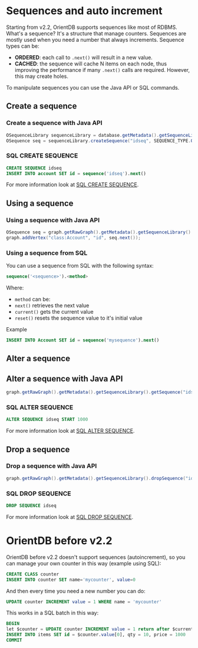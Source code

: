 # Sequences and auto increment
Starting from v2.2, OrientDB supports sequences like most of RDBMS. What's a sequence? It's a structure that manage counters. Sequences are mostly used when you need a number that always increments. Sequence types can be:
- **ORDERED**: each call to `.next()` will result in a new value.
- **CACHED**: the sequence will cache N items on each node, thus improving the performance if many `.next()` calls are required. However, this may create holes.

To manipulate sequences you can use the Java API or SQL commands.

## Create a sequence

### Create a sequence with Java API
```java
OSequenceLibrary sequenceLibrary = database.getMetadata().getSequenceLibrary();
OSequence seq = sequenceLibrary.createSequence("idseq", SEQUENCE_TYPE.ORDERED, new OSequence.CreateParams().setStart(0));
```

### SQL CREATE SEQUENCE
```sql
CREATE SEQUENCE idseq
INSERT INTO account SET id = sequence('idseq').next()
```

For more information look at [SQL CREATE SEQUENCE](SQL-Create-Sequence.md).

## Using a sequence

### Using a sequence with Java API
```java
OSequence seq = graph.getRawGraph().getMetadata().getSequenceLibrary().getSequence("idseq");
graph.addVertex("class:Account", "id", seq.next());
```

### Using a sequence from SQL
You can use a sequence from SQL with the following syntax:

```sql
sequence('<sequence>').<method>
```

Where:
- `method` can be:
 - `next()` retrieves the next value
 - `current()` gets the current value
 - `reset()` resets the sequence value to it's initial value

Example
```sql
INSERT INTO Account SET id = sequence('mysequence').next()
```

## Alter a sequence

## Alter a sequence with Java API

```java
graph.getRawGraph().getMetadata().getSequenceLibrary().getSequence("idseq").updateParams( new OSequence.CreateParams().setStart(1000) );
```

### SQL ALTER SEQUENCE
```sql
ALTER SEQUENCE idseq START 1000
```

For more information look at [SQL ALTER SEQUENCE](SQL-Alter-Sequence.md).

## Drop a sequence

### Drop a sequence with Java API
```java
graph.getRawGraph().getMetadata().getSequenceLibrary().dropSequence("idseq");
```

### SQL DROP SEQUENCE

```sql
DROP SEQUENCE idseq
```

For more information look at [SQL DROP SEQUENCE](SQL-Drop-Sequence.md).

# OrientDB before v2.2

OrientDB before v2.2 doesn't support sequences (autoincrement), so you can manage your own counter in this way (example using SQL):

```sql
CREATE CLASS counter
INSERT INTO counter SET name='mycounter', value=0
```

And then every time you need a new number you can do:

```sql
UPDATE counter INCREMENT value = 1 WHERE name = 'mycounter'
```

This works in a SQL batch in this way:

```sql
BEGIN
let $counter = UPDATE counter INCREMENT value = 1 return after $current WHERE name = 'mycounter'
INSERT INTO items SET id = $counter.value[0], qty = 10, price = 1000
COMMIT
```

